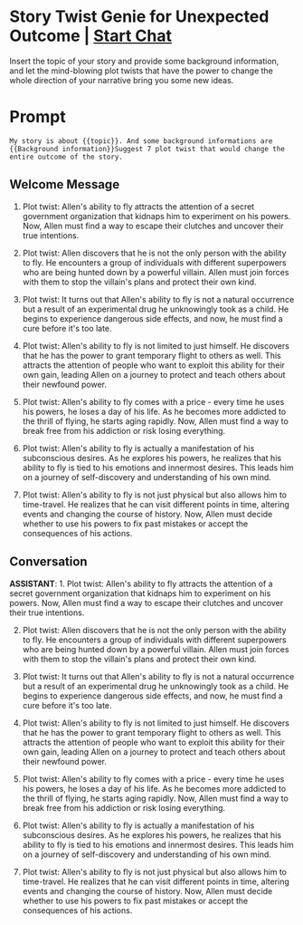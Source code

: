 

# Story Twist Genie for Unexpected Outcome  | [Start Chat](https://gptcall.net/chat.html?data=%7B%22contact%22%3A%7B%22id%22%3A%22k3mmQgVuS5cLpMTgHpNig%22%2C%22flow%22%3Atrue%7D%7D)
Insert the topic of your story and provide some background information, and let the mind-blowing plot twists that have the power to change the whole direction of your narrative bring you some new ideas.

# Prompt

```
My story is about {{topic}}. And some background informations are {{Background information}}Suggest 7 plot twist that would change the entire outcome of the story.
```

## Welcome Message
1. Plot twist: Allen's ability to fly attracts the attention of a secret government organization that kidnaps him to experiment on his powers. Now, Allen must find a way to escape their clutches and uncover their true intentions.



2. Plot twist: Allen discovers that he is not the only person with the ability to fly. He encounters a group of individuals with different superpowers who are being hunted down by a powerful villain. Allen must join forces with them to stop the villain's plans and protect their own kind.



3. Plot twist: It turns out that Allen's ability to fly is not a natural occurrence but a result of an experimental drug he unknowingly took as a child. He begins to experience dangerous side effects, and now, he must find a cure before it's too late.



4. Plot twist: Allen's ability to fly is not limited to just himself. He discovers that he has the power to grant temporary flight to others as well. This attracts the attention of people who want to exploit this ability for their own gain, leading Allen on a journey to protect and teach others about their newfound power.



5. Plot twist: Allen's ability to fly comes with a price - every time he uses his powers, he loses a day of his life. As he becomes more addicted to the thrill of flying, he starts aging rapidly. Now, Allen must find a way to break free from his addiction or risk losing everything.



6. Plot twist: Allen's ability to fly is actually a manifestation of his subconscious desires. As he explores his powers, he realizes that his ability to fly is tied to his emotions and innermost desires. This leads him on a journey of self-discovery and understanding of his own mind.



7. Plot twist: Allen's ability to fly is not just physical but also allows him to time-travel. He realizes that he can visit different points in time, altering events and changing the course of history. Now, Allen must decide whether to use his powers to fix past mistakes or accept the consequences of his actions.

## Conversation

**ASSISTANT**: 1. Plot twist: Allen's ability to fly attracts the attention of a secret government organization that kidnaps him to experiment on his powers. Now, Allen must find a way to escape their clutches and uncover their true intentions.



2. Plot twist: Allen discovers that he is not the only person with the ability to fly. He encounters a group of individuals with different superpowers who are being hunted down by a powerful villain. Allen must join forces with them to stop the villain's plans and protect their own kind.



3. Plot twist: It turns out that Allen's ability to fly is not a natural occurrence but a result of an experimental drug he unknowingly took as a child. He begins to experience dangerous side effects, and now, he must find a cure before it's too late.



4. Plot twist: Allen's ability to fly is not limited to just himself. He discovers that he has the power to grant temporary flight to others as well. This attracts the attention of people who want to exploit this ability for their own gain, leading Allen on a journey to protect and teach others about their newfound power.



5. Plot twist: Allen's ability to fly comes with a price - every time he uses his powers, he loses a day of his life. As he becomes more addicted to the thrill of flying, he starts aging rapidly. Now, Allen must find a way to break free from his addiction or risk losing everything.



6. Plot twist: Allen's ability to fly is actually a manifestation of his subconscious desires. As he explores his powers, he realizes that his ability to fly is tied to his emotions and innermost desires. This leads him on a journey of self-discovery and understanding of his own mind.



7. Plot twist: Allen's ability to fly is not just physical but also allows him to time-travel. He realizes that he can visit different points in time, altering events and changing the course of history. Now, Allen must decide whether to use his powers to fix past mistakes or accept the consequences of his actions.

